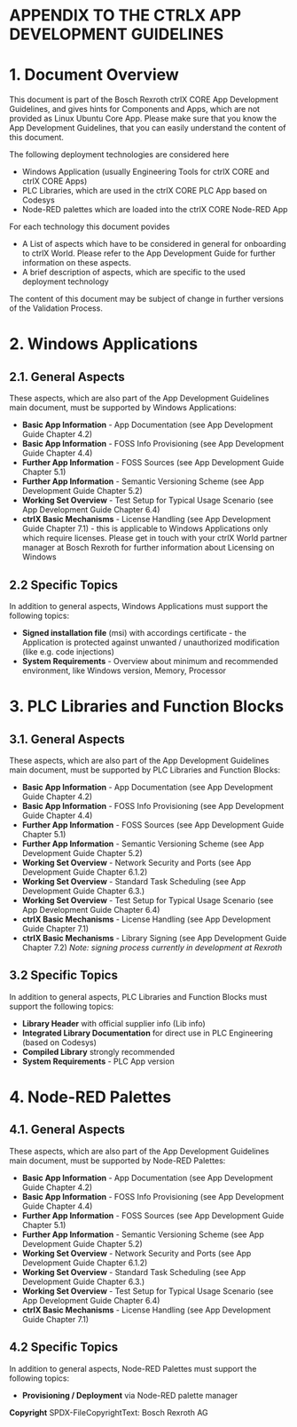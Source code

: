 # APPENDIX TO THE CTRLX APP DEVELOPMENT GUIDELINES
# 1. Document Overview
This document is part of the Bosch Rexroth ctrlX CORE App Development Guidelines, and gives hints for Components and Apps, which are not provided as Linux Ubuntu Core App.
Please make sure that you know the App Development Guidelines, that you can easily understand the content of this document.

The following deployment technologies are considered here
- Windows Application (usually Engineering Tools for ctrlX CORE and ctrlX CORE Apps)
- PLC Libraries, which are used in the ctrlX CORE PLC App based on Codesys
- Node-RED palettes which are loaded into the ctrlX CORE Node-RED App

For each technology this document povides
- A List of aspects which have to be considered in general for onboarding to ctrlX World. Please refer to the App Development Guide for further information on these aspects.
- A brief description of aspects, which are specific to the used deployment technology

The content of this document may be subject of change in further versions of the Validation Process.

# 2. Windows Applications

## 2.1. General Aspects

These aspects, which are also part of the App Development Guidelines main document, must be supported by Windows Applications:
- **Basic App Information** - App Documentation (see App Development Guide Chapter 4.2)
- **Basic App Information** - FOSS Info Provisioning (see App Development Guide Chapter 4.4)
- **Further App Information** - FOSS Sources (see App Development Guide Chapter 5.1)
- **Further App Information** - Semantic Versioning Scheme (see App Development Guide Chapter 5.2)
- **Working Set Overview** - Test Setup for Typical Usage Scenario (see App Development Guide Chapter 6.4)
- **ctrlX Basic Mechanisms** - License Handling (see App Development Guide Chapter 7.1) - this is applicable to Windows Applications only 
which require licenses.
Please get in touch with your ctrlX World partner manager at Bosch Rexroth for further information about Licensing on Windows
## 2.2 Specific Topics
In addition to general aspects, Windows Applications must support the following topics:
- **Signed installation file** (msi) with accordings certificate - the Application is protected against unwanted / unauthorized modification (like e.g. code injections)
- **System Requirements** - Overview about minimum and recommended environment, like Windows version, Memory, Processor

# 3. PLC Libraries and Function Blocks
## 3.1. General Aspects
These aspects, which are also part of the App Development Guidelines main document, must be supported by PLC Libraries and Function Blocks:

- **Basic App Information** - App Documentation (see App Development Guide Chapter 4.2)
- **Basic App Information** - FOSS Info Provisioning (see App Development Guide Chapter 4.4)
- **Further App Information** - FOSS Sources (see App Development Guide Chapter 5.1)
- **Further App Information** - Semantic Versioning Scheme (see App Development Guide Chapter 5.2)
- **Working Set Overview** - Network Security and Ports (see App Development Guide Chapter 6.1.2)
- **Working Set Overview** - Standard Task Scheduling (see App Development Guide Chapter 6.3.)
- **Working Set Overview** - Test Setup for Typical Usage Scenario (see App Development Guide Chapter 6.4)
- **ctrlX Basic Mechanisms** - License Handling (see App Development Guide Chapter 7.1)
- **ctrlX Basic Mechanisms** - Library Signing (see App Development Guide Chapter 7.2) *Note: signing process currently in development at Rexroth*

## 3.2 Specific Topics
In addition to general aspects, PLC Libraries and Function Blocks must support the following topics:

- **Library Header** with official supplier info (Lib info)
- **Integrated Library Documentation** for direct use in PLC Engineering (based on Codesys)
- **Compiled Library** strongly recommended
- **System Requirements** - PLC App version


# 4. Node-RED Palettes
## 4.1. General Aspects
These aspects, which are also part of the App Development Guidelines main document, must be supported by Node-RED Palettes:

 - **Basic App Information** - App Documentation (see App Development Guide Chapter 4.2)
- **Basic App Information** - FOSS Info Provisioning (see App Development Guide Chapter 4.4)
- **Further App Information** - FOSS Sources (see App Development Guide Chapter 5.1)
- **Further App Information** - Semantic Versioning Scheme (see App Development Guide Chapter 5.2)
- **Working Set Overview** - Network Security and Ports (see App Development Guide Chapter 6.1.2)
- **Working Set Overview** - Standard Task Scheduling (see App Development Guide Chapter 6.3.)
- **Working Set Overview** - Test Setup for Typical Usage Scenario (see App Development Guide Chapter 6.4)
- **ctrlX Basic Mechanisms** - License Handling (see App Development Guide Chapter 7.1)

## 4.2 Specific Topics
In addition to general aspects, Node-RED Palettes must support the following topics:
- **Provisioning / Deployment** via Node-RED palette manager


**Copyright**
SPDX-FileCopyrightText: Bosch Rexroth AG